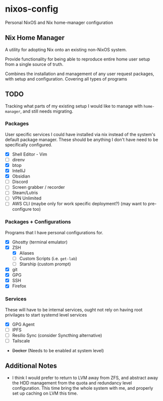 # nixos-config
Personal NixOS and Nix home-manager configuration

## Nix Home Manager

A utility for adopting Nix onto an existing non-NixOS system.

Provide functionality for being able to reproduce entire home user setup from a single source of truth.

Combines the installation and management of any user request packages, with setup and configuration.
Covering all types of programs 

## TODO
Tracking what parts of my existing setup I would like to manage with `home-manager`,
and still needs migrating.

### Packages
User specific services I could have installed via nix instead of the system's default package manager.
These should be anything I don't have need to be specifically configured.

- [x] Shell Editor - Vim
- [ ] direnv
- [x] btop
- [x] IntelliJ
- [x] Obsidian
- [ ] Discord
- [ ] Screen grabber / recorder
- [ ] Steam/Lutris
- [ ] VPN Unlimited
- [ ] AWS CLI (maybe only for work specific deployment?) (may want to pre-configure too)

### Packages + Configurations
Programs that I have personal configurations for.

- [x] Ghostty (terminal emulator)
- [x] ZSH
  - [x] Aliases
  - [ ] Custom Scripts (i.e. `get-lab`)
  - [ ] Starship (custom prompt)
- [x] git
- [x] GPG
- [x] SSH
- [x] Firefox

### Services
These will have to be internal services, ought not rely on having root privilages to start systemd level services

- [x] GPG Agent
- [ ] IPFS
- [ ] Resilio Sync (consider Syncthing alternative)
- [ ] Tailscale
- ~~Docker~~ (Needs to be enabled at system level)

## Additional Notes

- I think I would prefer to return to LVM away from ZFS, and abstract away the HDD management from the quota and redundancy level configuration.
  This time bring the whole system with me, and properly set up caching on LVM this time.
